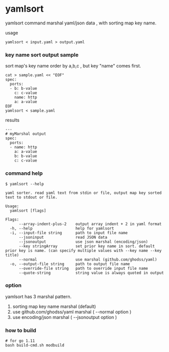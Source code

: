 # yamlsort

yamlsort command marshal yaml/json data , with sorting map key name.

usage

```
yamlsort < input.yaml > output.yaml
```

### key name sort output sample

sort map's key name order by a,b,c , but key "name" comes first.

```
cat > sample.yaml << "EOF"
spec:
  ports:
  - b: b-value
    c: c-value
    name: http
    a: a-value
EOF
yamlsort < sample.yaml
```

results

```
---
# myMarshal output
spec:
  ports:
  - name: http
    a: a-value
    b: b-value
    c: c-value
```

### command help

```
$ yamlsort --help

yaml sorter. read yaml text from stdin or file, output map key sorted text to stdout or file.

Usage:
  yamlsort [flags]

Flags:
      --array-indent-plus-2    output array indent + 2 in yaml format
  -h, --help                   help for yamlsort
  -i, --input-file string      path to input file name
      --jsoninput              read JSON data
      --jsonoutput             use json marshal (encoding/json)
      --key stringArray        set prior key name in sort. default prior key is name. (can specify multiple values with --key name --key title)
      --normal                 use marshal (github.com/ghodss/yaml)
  -o, --output-file string     path to output file name
      --override-file string   path to override input file name
      --quote-string           string value is always quoted in output
```

### option

yamlsort has 3 marshal pattern.
1. sorting map key name marshal (default)
2. use github.com/ghodss/yaml marshal ( --normal option )
3. use encoding/json marshal ( --jsonoutput option )

### how to build

```
# for go 1.11
bash build-cmd.sh modbuild
```
